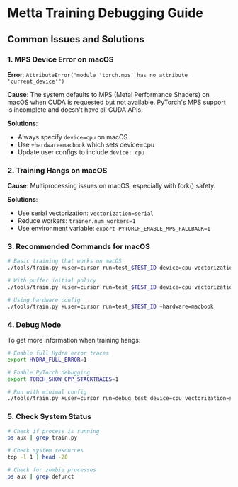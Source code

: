# Metta Training Debugging Guide

## Common Issues and Solutions

### 1. MPS Device Error on macOS

**Error**: `AttributeError("module 'torch.mps' has no attribute 'current_device'")`

**Cause**: The system defaults to MPS (Metal Performance Shaders) on macOS when CUDA is requested but not available. PyTorch's MPS support is incomplete and doesn't have all CUDA APIs.

**Solutions**:
- Always specify `device=cpu` on macOS
- Use `+hardware=macbook` which sets device=cpu
- Update user configs to include `device: cpu`

### 2. Training Hangs on macOS

**Cause**: Multiprocessing issues on macOS, especially with fork() safety.

**Solutions**:
- Use serial vectorization: `vectorization=serial`
- Reduce workers: `trainer.num_workers=1`
- Use environment variable: `export PYTORCH_ENABLE_MPS_FALLBACK=1`

### 3. Recommended Commands for macOS

```bash
# Basic training that works on macOS
./tools/train.py +user=cursor run=test_$TEST_ID device=cpu vectorization=serial trainer.num_workers=1

# With puffer initial policy
./tools/train.py +user=cursor run=test_$TEST_ID device=cpu vectorization=serial trainer.num_workers=1 trainer.initial_policy.uri=puffer://checkpoints/metta-new/metta.pt

# Using hardware config
./tools/train.py +user=cursor run=test_$TEST_ID +hardware=macbook
```

### 4. Debug Mode

To get more information when training hangs:

```bash
# Enable full Hydra error traces
export HYDRA_FULL_ERROR=1

# Enable PyTorch debugging
export TORCH_SHOW_CPP_STACKTRACES=1

# Run with minimal config
./tools/train.py +user=cursor run=debug_test device=cpu vectorization=serial trainer.num_workers=1 trainer.total_timesteps=100 trainer.verbose=true
```

### 5. Check System Status

```bash
# Check if process is running
ps aux | grep train.py

# Check system resources
top -l 1 | head -20

# Check for zombie processes
ps aux | grep defunct
```
